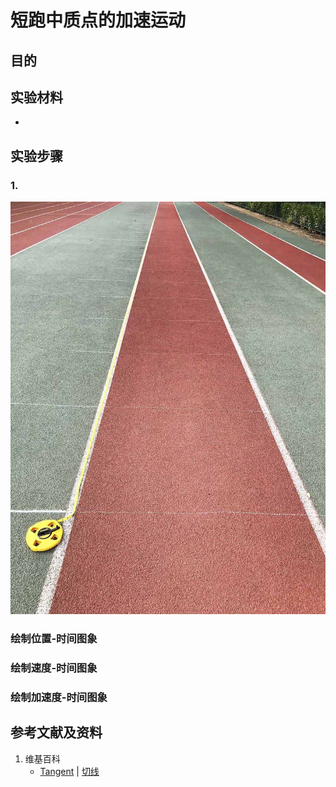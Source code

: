 # 短跑中质点的加速运动

## 目的

## 实验材料

- 

## 实验步骤

### 1. 

![](/images/微分/在物理和几何中的应用/短跑中质点的加速运动/1a1.jpg)

### 绘制位置-时间图象

### 绘制速度-时间图象

### 绘制加速度-时间图象


## 参考文献及资料

1. 维基百科
	- [Tangent](https://en.wikipedia.org/wiki/Tangent) | [切线](https://zh.wikipedia.org/wiki/%E5%88%87%E7%BA%BF) 

